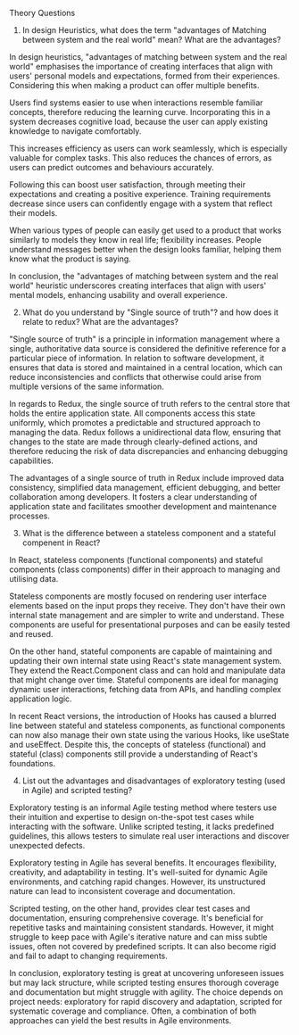 Theory Questions

1. In design Heuristics, what does the term "advantages of Matching between system and the real world" mean? What are the advantages?

In design heuristics, "advantages of matching between system and the real world" emphasises the importance of creating interfaces that align with users' personal models and expectations, formed from their experiences. Considering this when making a product can offer multiple benefits.

Users find systems easier to use when interactions resemble familiar concepts, therefore reducing the learning curve. Incorporating this in a system decreases cognitive load, because the user can apply existing knowledge to navigate comfortably.

This increases efficiency as users can work seamlessly, which is especially valuable for complex tasks. This also reduces the chances of errors, as users can predict outcomes and behaviours accurately.

Following this can boost user satisfaction, through meeting their expectations and creating a positive experience. Training requirements decrease since users can confidently engage with a system that reflect their models.

When various types of people can easily get used to a product that works similarly to models they know in real life; flexibility increases. People understand messages better when the design looks familiar, helping them know what the product is saying.

In conclusion, the "advantages of matching between system and the real world" heuristic underscores creating interfaces that align with users' mental models, enhancing usability and overall experience.

2. What do you understand by "Single source of truth"? and how does it relate to redux? What are the advantages?

"Single source of truth" is a principle in information management where a single, authoritative data source is considered the definitive reference for a particular piece of information. In relation to software development, it ensures that data is stored and maintained in a central location, which can reduce inconsistencies and conflicts that otherwise could arise from multiple versions of the same information.

In regards to Redux, the single source of truth refers to the central store that holds the entire application state. All components access this state uniformly, which promotes a predictable and structured approach to managing the data. Redux follows a unidirectional data flow, ensuring that changes to the state are made through clearly-defined actions, and therefore reducing the risk of data discrepancies and enhancing debugging capabilities.

The advantages of a single source of truth in Redux include improved data consistency, simplified data management, efficient debugging, and better collaboration among developers. It fosters a clear understanding of application state and facilitates smoother development and maintenance processes.

3. What is the difference between a stateless component and a stateful compenent in React?

In React, stateless components (functional components) and stateful components (class components) differ in their approach to managing and utilising data.

Stateless components are mostly focused on rendering user interface elements based on the input props they receive. They don't have their own internal state management and are simpler to write and understand. These components are useful for presentational purposes and can be easily tested and reused.

On the other hand, stateful components are capable of maintaining and updating their own internal state using React's state management system. They extend the React.Component class and can hold and manipulate data that might change over time. Stateful components are ideal for managing dynamic user interactions, fetching data from APIs, and handling complex application logic.

In recent React versions, the introduction of Hooks has caused a blurred line between stateful and stateless components, as functional components can now also manage their own state using the various Hooks, like useState and useEffect. Despite this, the concepts of stateless (functional) and stateful (class) components still provide a understanding of React's foundations.

4. List out the advantages and disadvantages of exploratory testing (used in Agile) and scripted testing?

Exploratory testing is an informal Agile testing method where testers use their intuition and expertise to design on-the-spot test cases while interacting with the software. Unlike scripted testing, it lacks predefined guidelines, this allows testers to simulate real user interactions and discover unexpected defects.

Exploratory testing in Agile has several benefits. It encourages flexibility, creativity, and adaptability in testing. It's well-suited for dynamic Agile environments, and catching rapid changes. However, its unstructured nature can lead to inconsistent coverage and documentation.

Scripted testing, on the other hand, provides clear test cases and documentation, ensuring comprehensive coverage. It's beneficial for repetitive tasks and maintaining consistent standards. However, it might struggle to keep pace with Agile's iterative nature and can miss subtle issues, often not covered by predefined scripts. It can also become rigid and fail to adapt to changing requirements.

In conclusion, exploratory testing is great at uncovering unforeseen issues but may lack structure, while scripted testing ensures thorough coverage and documentation but might struggle with agility. The choice depends on project needs: exploratory for rapid discovery and adaptation, scripted for systematic coverage and compliance. Often, a combination of both approaches can yield the best results in Agile environments.